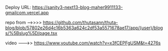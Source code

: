 Deploy URL: https://sanity3-next13-blog-maher9911133-gmailcom.vercel.app

repo from -->>>> https://github.com/thutasann/thuta-blog/blob/57802e26d4c16b5363a624c2df53a5571678ae17/app/(user)/blogs/%5Bslug%5D/page.tsx


video --->> https://www.youtube.com/watch?v=x3fCEPFgUSM&t=4276s